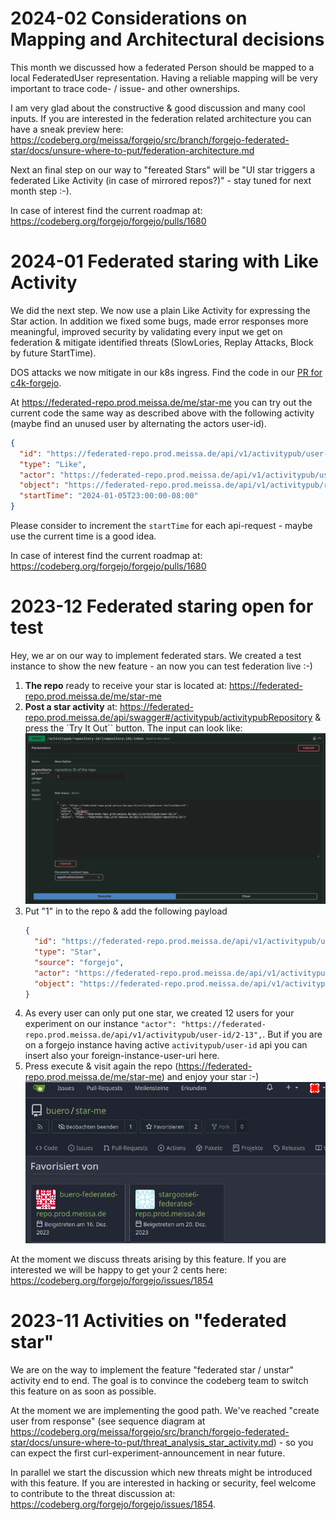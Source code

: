 # 2024-02 Considerations on Mapping and Architectural decisions

This month we discussed how a federated Person should be mapped to a local FederatedUser representation. Having a reliable mapping will be very important to trace code- / issue- and other ownerships.

I am very glad about the constructive & good discussion and many cool inputs. If you are interested in the federation related architecture you can have a sneak preview here: https://codeberg.org/meissa/forgejo/src/branch/forgejo-federated-star/docs/unsure-where-to-put/federation-architecture.md

Next an final step on our way to "fereated Stars" will be "UI star triggers a federated Like Activity (in case of mirrored repos?)" - stay tuned for next month step :-).

In case of interest find the current roadmap at: https://codeberg.org/forgejo/forgejo/pulls/1680

# 2024-01 Federated staring with Like Activity

We did the next step. We now use a plain Like Activity for expressing the Star action.
In addition we fixed some bugs, made error responses more meaningful, improved security by validating every input we get on federation & mitigate identified threats (SlowLories, Replay Attacks, Block by future StartTime).

DOS attacks we now mitigate in our k8s ingress. Find the code in our [PR for c4k-forgejo](https://repo.prod.meissa.de/meissa/c4k-forgejo/pulls/3).

At https://federated-repo.prod.meissa.de/me/star-me you can try out the current code the same way as described above with the following activity (maybe find an unused user by alternating the actors user-id).

``` json
{
  "id": "https://federated-repo.prod.meissa.de/api/v1/activitypub/user-id/1/outbox/12",
  "type": "Like",
  "actor": "https://federated-repo.prod.meissa.de/api/v1/activitypub/user-id/12",
  "object": "https://federated-repo.prod.meissa.de/api/v1/activitypub/repository-id/1",
  "startTime": "2024-01-05T23:00:00-08:00"
}
```

Please consider to increment the `startTime` for each api-request - maybe use the current time is a good idea.

In case of interest find the current roadmap at: https://codeberg.org/forgejo/forgejo/pulls/1680

# 2023-12 Federated staring open for test

Hey, we ar on our way to implement federated stars. We created a test instance to show the new feature - an now you can test federation live :-)

1. **The repo** ready to receive your star is located at: https://federated-repo.prod.meissa.de/me/star-me
2. **Post a star activity** at: https://federated-repo.prod.meissa.de/api/swagger#/activitypub/activitypubRepository & press the `Try It Out`` button. The input can look like: ![star-via-api.png](star-via-api.png)
3. Put "1" in to the repo & add the following payload   
    ``` json
    {
      "id": "https://federated-repo.prod.meissa.de/api/v1/activitypub/user-id/1/outbox/12",
      "type": "Star",
      "source": "forgejo",
      "actor": "https://federated-repo.prod.meissa.de/api/v1/activitypub/user-id/14",
      "object": "https://federated-repo.prod.meissa.de/api/v1/activitypub/repository-id/1"
    }
    ```
4. As every user can only put one star, we created 12 users for your experiment on our instance `"actor": "https://federated-repo.prod.meissa.de/api/v1/activitypub/user-id/2-13",`. But if you are on a forgejo instance having active `activitypub/user-id` api you can insert also your foreign-instance-user-uri here.
5. Press execute & visit again the repo (https://federated-repo.prod.meissa.de/me/star-me) and enjoy your star :-) ![find-your-new-star](find-your-new-star.png)

At the moment we discuss threats arising by this feature. If you are interested we will be happy to get your 2 cents here: https://codeberg.org/forgejo/forgejo/issues/1854

# 2023-11 Activities on "federated star"

We are on the way to implement the feature "federated star / unstar" activity end to end. The goal is to convince the codeberg team to switch this feature on as soon as possible.

At the moment we are implementing the good path. We've reached "create user from response" (see sequence diagram at https://codeberg.org/meissa/forgejo/src/branch/forgejo-federated-star/docs/unsure-where-to-put/threat_analysis_star_activity.md) - so you can expect the first curl-experiment-announcement in near future.

In parallel we start the discussion which new threats might be introduced with this feature. If you are interested in hacking or security, feel welcome to contribute to the threat discussion at: https://codeberg.org/forgejo/forgejo/issues/1854.
